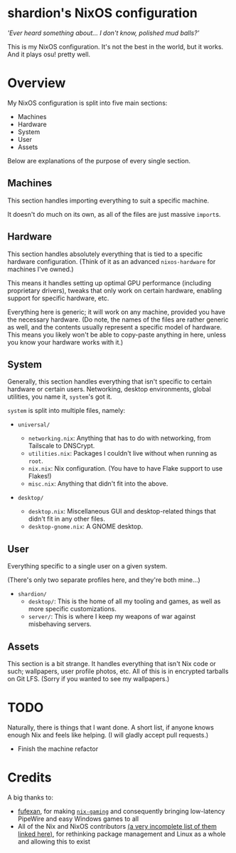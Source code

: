 # shardion's NixOS configuration
*'Ever heard something about... I don't know, polished mud balls?'*

This is my NixOS configuration. It's not the best in the world, but it works.
And it plays osu! pretty well.

# Overview
<!--*'Because sorting is cool.'*-->

My NixOS configuration is split into five main sections:

- Machines
- Hardware
- System
- User
- Assets

Below are explanations of the purpose of every single section.

## Machines
<!--*'Shape the world to my design!'*-->

This section handles importing everything to suit a specific machine.

It doesn't do much on its own, as all of the files are just massive `import`s.

## Hardware
<!--*'Society would be a lot better if all hardware worked as well as a VM.'*-->

This section handles absolutely everything that is tied to a specific hardware configuration.
(Think of it as an advanced `nixos-hardware` for machines I've owned.)

This means it handles setting up optimal GPU performance (including proprietary drivers),
tweaks that only work on certain hardware, enabling support for specific hardware, etc.

Everything here is generic; it will work on any machine, provided you have the necessary hardware.
(Do note, the names of the files are rather generic as well, and the contents usually represent
a specific model of hardware. This means you likely won't be able to copy-paste anything in here,
unless you know your hardware works with it.)

## System
<!--*'What do you mean `system`? Everything is on the system!'*-->

Generally, this section handles everything that isn't specific to certain hardware or certain users.
Networking, desktop environments, global utilities, you name it, `system`'s got it.

`system` is split into multiple files, namely:

- `universal/`
  - `networking.nix`: Anything that has to do with networking, from Tailscale to DNSCrypt.
  - `utilities.nix`: Packages I couldn't live without when running as `root`.
  - `nix.nix`: Nix configuration. (You have to have Flake support to use Flakes!)
  - `misc.nix`: Anything that didn't fit into the above.

- `desktop/`
  - `desktop.nix`: Miscellaneous GUI and desktop-related things that didn't fit in any other files.
  - `desktop-gnome.nix`: A GNOME desktop.

## User
<!--*'Me!'*-->

Everything specific to a single user on a given system.

(There's only two separate profiles here, and they're both mine...)

- `shardion/`
  - `desktop/`: This is the home of all my tooling and games, as well as more specific customizations.
  - `server/`: This is where I keep my weapons of war against misbehaving servers.

## Assets
<!--*'A miserable little pile of secrets!'*-->

This section is a bit strange.
It handles everything that isn't Nix code or such; wallpapers, user profile photos, etc.
All of this is in encrypted tarballs on Git LFS. (Sorry if you wanted to see my wallpapers.)

# TODO
<!--*'Almost as eternal as the WinRAR free trial.'*-->

Naturally, there is things that I want done.
A short list, if anyone knows enough Nix and feels like helping.
(I will gladly accept pull requests.)

- Finish the machine refactor

# Credits
<!--*'Sorry, SimpleFlips, it's not your turn.'*-->

A big thanks to:

- [fufexan](https://github.com/fufexan), for making [`nix-gaming`](https://github.com/fufexan/nix-gaming) and consequently bringing low-latency PipeWire and easy Windows games to all
- All of the Nix and NixOS contributors [(a very incomplete list of them linked here)](https://github.com/orgs/NixOS/people), for rethinking package management and Linux as a whole and allowing this to exist
